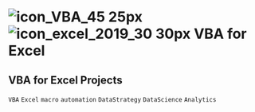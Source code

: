  # ![icon_VBA_45 25px](https://github.com/user-attachments/assets/32598f3f-6f0c-4b4d-befb-4b6bd784a224) ![icon_excel_2019_30 30px](https://github.com/user-attachments/assets/979b3720-7714-428b-a3c4-de46d1272af3) VBA for Excel

 ## VBA for Excel Projects

 `VBA` `Excel` `macro` `automation` `DataStrategy` `DataScience` `Analytics` 
